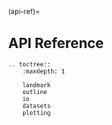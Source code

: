 (api-ref)=

# API Reference

```{eval-rst}
.. toctree::
    :maxdepth: 1

    landmark
    outline
    io
    datasets
    plotting
```
